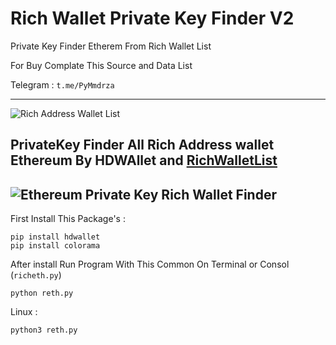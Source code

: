 # Rich Wallet Private Key Finder V2

Private Key Finder Etherem From Rich Wallet List 

For Buy Complate This Source and Data List 

Telegram : `t.me/PyMmdrza`

----

![Rich Address Wallet List](https://raw.githubusercontent.com/Pymmdrza/Rich-Address-Wallet/main/richwallet1.png)

PrivateKey Finder All Rich Address wallet Ethereum By HDWAllet and [RichWalletList](https://github.com/Pymmdrza/Rich-Address-Wallet)
---
![Ethereum Private Key Rich Wallet Finder](https://github.com/Pymmdrza/RichWalletPrivateKeyFinder2/raw/mainx/RETH_Mmdrza.gif)
---
First Install This Package's :
```
pip install hdwallet
pip install colorama
```

After install Run Program With This Common On Terminal or Consol (`richeth.py`)
```
python reth.py
```
Linux :
```
python3 reth.py
```

